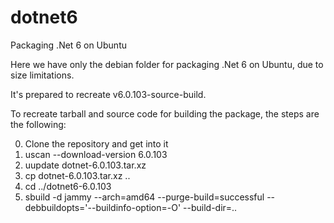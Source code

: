 # dotnet6
Packaging .Net 6 on Ubuntu

Here we have only the debian folder for packaging .Net 6 on Ubuntu, due to size limitations.

It's prepared to recreate v6.0.103-source-build.

To recreate tarball and source code for building the package, the steps are the following:

0. Clone the repository and get into it
1. uscan --download-version 6.0.103
2. uupdate dotnet-6.0.103.tar.xz
3. cp dotnet-6.0.103.tar.xz ..
4. cd ../dotnet6-6.0.103
5. sbuild -d jammy --arch=amd64  --purge-build=successful --debbuildopts='--buildinfo-option=-O' --build-dir=..
